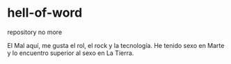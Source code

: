 # hell-of-word
repository no more

El Mal aquí, me gusta el rol, el rock y la tecnología.
He tenido sexo en Marte y lo encuentro superior al sexo en La Tierra.

